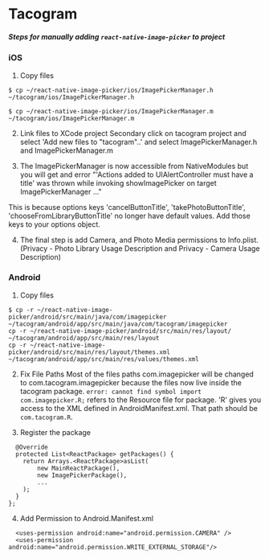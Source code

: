 # Tacogram


##### Steps for manually adding `react-native-image-picker` to project
### iOS
1. Copy files
```
$ cp ~/react-native-image-picker/ios/ImagePickerManager.h ~/tacogram/ios/ImagePickerManager.h

$ cp ~/react-native-image-picker/ios/ImagePickerManager.m ~/tacogram/ios/ImagePickerManager.m 
```

2. Link files to XCode project
Secondary click on tacogram project and select 'Add new files to "tacogram"..' and select ImagePickerManager.h and ImagePickerManager.m

3. The ImagePickerManager is now accessible from NativeModules but you will get and error "'Actions added to UIAlertController must have a title' was thrown while invoking showImagePicker on target ImagePickerManager ..."

This is because options keys 'cancelButtonTitle', 'takePhotoButtonTitle', 'chooseFromLibraryButtonTitle' no longer have default values. Add those keys to your options object.

4. The final step is add Camera, and Photo Media permissions to Info.plist. (Privacy - Photo Library Usage Description and Privacy - Camera Usage Description)

### Android
1. Copy files
```
$ cp -r ~/react-native-image-picker/android/src/main/java/com/imagepicker ~/tacogram/android/app/src/main/java/com/tacogram/imagepicker
cp -r ~/react-native-image-picker/android/src/main/res/layout/ ~/tacogram/android/app/src/main/res/layout
cp -r ~/react-native-image-picker/android/src/main/res/layout/themes.xml ~/tacogram/android/app/src/main/res/values/themes.xml
```
2. Fix File Paths
Most of the files paths com.imagepicker will be changed to com.tacogram.imagepicker because the files now live inside the tacogram package. 
`error: cannot find symbol import com.imagepicker.R;` refers to the Resource file for package. 'R' gives you access to the XML defined in AndroidManifest.xml. That path should be `com.tacogram.R`.

3. Register the package

```
  @Override
  protected List<ReactPackage> getPackages() {
    return Arrays.<ReactPackage>asList(
        new MainReactPackage(),
        new ImagePickerPackage(),
        ...
    );
  }
};
```

4. Add Permission to Android.Manifest.xml
```
  <uses-permission android:name="android.permission.CAMERA" />
  <uses-permission android:name="android.permission.WRITE_EXTERNAL_STORAGE"/>
```